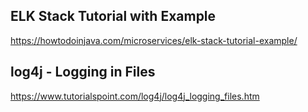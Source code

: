 ## ELK Stack Tutorial with Example

https://howtodoinjava.com/microservices/elk-stack-tutorial-example/

## log4j - Logging in Files

https://www.tutorialspoint.com/log4j/log4j_logging_files.htm

